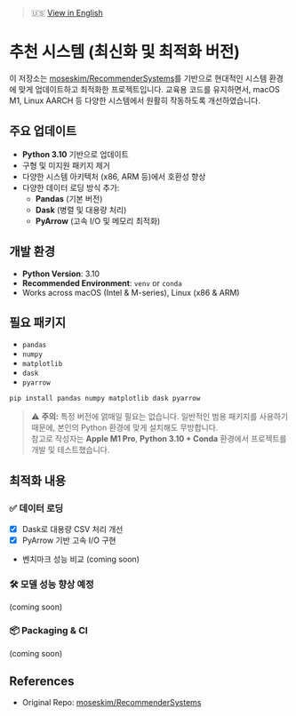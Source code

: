 > 🇺🇸 [View in English](./README.md)


# 추천 시스템 (최신화 및 최적화 버전)

이 저장소는 [moseskim/RecommenderSystems](https://github.com/moseskim/RecommenderSystems)를 기반으로 현대적인 시스템 환경에 맞게 업데이트하고 최적화한 프로젝트입니다. 교육용 코드를 유지하면서, macOS M1, Linux AARCH 등 다양한 시스템에서 원활히 작동하도록 개선하였습니다.

## 주요 업데이트

- **Python 3.10** 기반으로 업데이트
- 구형 및 미지원 패키지 제거
- 다양한 시스템 아키텍처 (x86, ARM 등)에서 호환성 향상
- 다양한 데이터 로딩 방식 추가:
  - **Pandas** (기본 버전)
  - **Dask** (병렬 및 대용량 처리)
  - **PyArrow** (고속 I/O 및 메모리 최적화)

## 개발 환경

- **Python Version**: 3.10
- **Recommended Environment**: `venv` or `conda`
- Works across macOS (Intel & M-series), Linux (x86 & ARM)

## 필요 패키지

- `pandas`
- `numpy`
- `matplotlib`
- `dask`
- `pyarrow`

```bash
pip install pandas numpy matplotlib dask pyarrow
```

> ⚠️ **주의:** 특정 버전에 얽매일 필요는 없습니다. 일반적인 범용 패키지를 사용하기 때문에, 본인의 Python 환경에 맞게 설치해도 무방합니다.  
참고로 작성자는 **Apple M1 Pro**, **Python 3.10 + Conda** 환경에서 프로젝트를 개발 및 테스트했습니다.



## 최적화 내용

### ✅ 데이터 로딩
- [x] Dask로 대용량 CSV 처리 개선
- [x] PyArrow 기반 고속 I/O 구현
- 벤치마크 성능 비교 (coming soon)

### 🛠️ 모델 성능 향상 예정
(coming soon)

### 📦 Packaging & CI
(coming soon)

## References

- Original Repo: [moseskim/RecommenderSystems](https://github.com/moseskim/RecommenderSystems)



